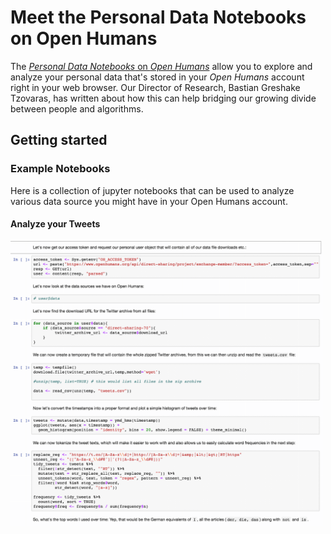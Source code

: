 # Meet the Personal Data Notebooks on Open Humans

The [*Personal Data Notebooks* on *Open Humans*](https://www.openhumans.org/activity/personal-data-notebooks/) allow you to explore and analyze your personal data that's stored in your *Open Humans* account right in your web browser. Our Director of Research, Bastian Greshake Tzovaras, has written about how this can help bridging our growing divide between people and algorithms.



## Getting started


### Example Notebooks
Here is a collection of jupyter notebooks that can be used to analyze various data source you might have in your Open Humans account.

#### Analyze your Tweets
<img src='header-image.gif' width='500'/>
